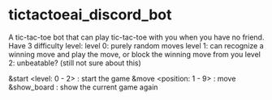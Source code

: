# tictactoeai_discord_bot
A tic-tac-toe bot that can play tic-tac-toe with you when you have no friend.
Have 3 difficulty level:
  level 0: purely random moves
  level 1: can recognize a winning move and play the move, or block the winning move from you
  level 2: unbeatable? (still not sure about this)

&start <level: 0 - 2> : start the game
&move <position: 1 - 9> : move 
&show_board : show the current game again
